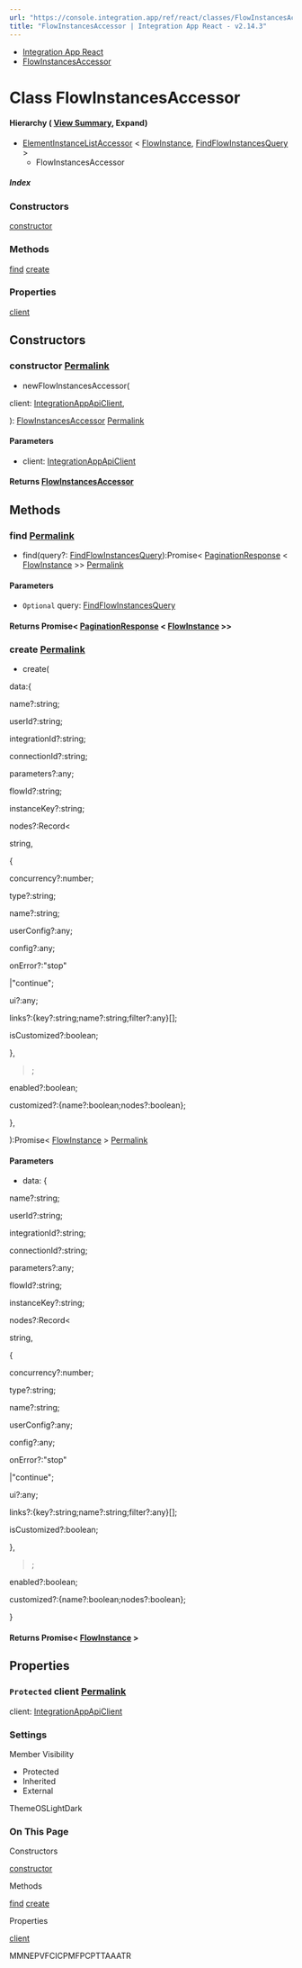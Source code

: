```yaml
---
url: "https://console.integration.app/ref/react/classes/FlowInstancesAccessor.html"
title: "FlowInstancesAccessor | Integration App React - v2.14.3"
---
```


- [Integration App React](https://console.integration.app/ref/react/index.html)
- [FlowInstancesAccessor](https://console.integration.app/ref/react/classes/FlowInstancesAccessor.html)

# Class FlowInstancesAccessor

#### Hierarchy ( [View Summary](https://console.integration.app/ref/react/hierarchy.html\#FlowInstancesAccessor), Expand)

- [ElementInstanceListAccessor](https://console.integration.app/ref/react/classes/ElementInstanceListAccessor.html) < [FlowInstance](https://console.integration.app/ref/react/interfaces/FlowInstance.html), [FindFlowInstancesQuery](https://console.integration.app/ref/react/types/FindFlowInstancesQuery.html) >
  - FlowInstancesAccessor

##### Index

### Constructors

[constructor](https://console.integration.app/ref/react/classes/FlowInstancesAccessor.html#constructor)

### Methods

[find](https://console.integration.app/ref/react/classes/FlowInstancesAccessor.html#find) [create](https://console.integration.app/ref/react/classes/FlowInstancesAccessor.html#create)

### Properties

[client](https://console.integration.app/ref/react/classes/FlowInstancesAccessor.html#client)

## Constructors

### constructor [Permalink](https://console.integration.app/ref/react/classes/FlowInstancesAccessor.html\#constructor)

- newFlowInstancesAccessor(

client: [IntegrationAppApiClient](https://console.integration.app/ref/react/classes/_integration-app_react.IntegrationAppApiClient.html),

): [FlowInstancesAccessor](https://console.integration.app/ref/react/classes/FlowInstancesAccessor.html) [Permalink](https://console.integration.app/ref/react/classes/FlowInstancesAccessor.html#constructorflowinstancesaccessor)





#### Parameters



- client: [IntegrationAppApiClient](https://console.integration.app/ref/react/classes/_integration-app_react.IntegrationAppApiClient.html)

#### Returns [FlowInstancesAccessor](https://console.integration.app/ref/react/classes/FlowInstancesAccessor.html)

## Methods

### find [Permalink](https://console.integration.app/ref/react/classes/FlowInstancesAccessor.html\#find)

- find(query?: [FindFlowInstancesQuery](https://console.integration.app/ref/react/types/FindFlowInstancesQuery.html)):Promise< [PaginationResponse](https://console.integration.app/ref/react/classes/PaginationResponse.html) < [FlowInstance](https://console.integration.app/ref/react/interfaces/FlowInstance.html) >> [Permalink](https://console.integration.app/ref/react/classes/FlowInstancesAccessor.html#find-1)





#### Parameters



- `Optional` query: [FindFlowInstancesQuery](https://console.integration.app/ref/react/types/FindFlowInstancesQuery.html)

#### Returns Promise< [PaginationResponse](https://console.integration.app/ref/react/classes/PaginationResponse.html) < [FlowInstance](https://console.integration.app/ref/react/interfaces/FlowInstance.html) >>

### create [Permalink](https://console.integration.app/ref/react/classes/FlowInstancesAccessor.html\#create)

- create(

data:{

name?:string;

userId?:string;

integrationId?:string;

connectionId?:string;

parameters?:any;

flowId?:string;

instanceKey?:string;

nodes?:Record<

string,

{

concurrency?:number;

type?:string;

name?:string;

userConfig?:any;

config?:any;

onError?:"stop"

\|"continue";

ui?:any;

links?:{key?:string;name?:string;filter?:any}\[\];

isCustomized?:boolean;

},

>;

enabled?:boolean;

customized?:{name?:boolean;nodes?:boolean};

},

):Promise< [FlowInstance](https://console.integration.app/ref/react/interfaces/FlowInstance.html) > [Permalink](https://console.integration.app/ref/react/classes/FlowInstancesAccessor.html#create-1)





#### Parameters



- data: {

name?:string;

userId?:string;

integrationId?:string;

connectionId?:string;

parameters?:any;

flowId?:string;

instanceKey?:string;

nodes?:Record<

string,

{

concurrency?:number;

type?:string;

name?:string;

userConfig?:any;

config?:any;

onError?:"stop"

\|"continue";

ui?:any;

links?:{key?:string;name?:string;filter?:any}\[\];

isCustomized?:boolean;

},

>;

enabled?:boolean;

customized?:{name?:boolean;nodes?:boolean};

}

#### Returns Promise< [FlowInstance](https://console.integration.app/ref/react/interfaces/FlowInstance.html) >

## Properties

### `Protected` client [Permalink](https://console.integration.app/ref/react/classes/FlowInstancesAccessor.html\#client)

client: [IntegrationAppApiClient](https://console.integration.app/ref/react/classes/_integration-app_react.IntegrationAppApiClient.html)

### Settings

Member Visibility

- Protected
- Inherited
- External

ThemeOSLightDark

### On This Page

Constructors

[constructor](https://console.integration.app/ref/react/classes/FlowInstancesAccessor.html#constructor)

Methods

[find](https://console.integration.app/ref/react/classes/FlowInstancesAccessor.html#find) [create](https://console.integration.app/ref/react/classes/FlowInstancesAccessor.html#create)

Properties

[client](https://console.integration.app/ref/react/classes/FlowInstancesAccessor.html#client)

MMNEPVFCICPMFPCPTTAAATR